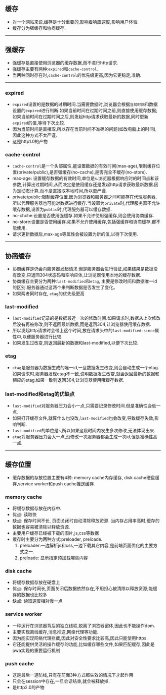 ## 缓存
- 对一个网站来说,缓存是十分重要的,影响着响应速度,影响用户体验.
- 缓存分为强缓存和协商缓存.

---

## 强缓存
- 强缓存是直接使用浏览器的缓存数据,而不进行http请求.
- 强缓存主要有两种:`expired`和`cache-control`.
- 当两种同时存在时,`cache-control`的优先级更高,因为它更稳定,准确.

---

### expired
- `expired`设置的是数据的过期时间.当需要数据时,浏览器会根据`当前时间`和数据设置的`expired`进行判断.如果当前时间在过期时间之前,则直接使用缓存数据;如果当前时间在过期时间之后,则发起http请求获取最新的数据,同时更新`expired`的值,等待下次比较.
- 因为当前时间是直接取,所以存在当前时间不准确的问题(如改电脑上的时间),因此这种方式不太严谨.
- 这是http1.0的产物

### cache-control
- `cache-control`是一个头部属性,能设置数据的有效时间(max-age),限制缓存位置(private/public),是否强缓存(no-cache),是否完全不缓存(no-store).
- max-age: 设置缓存数据的有效时间,单位是`s`.浏览器根据响应时的时间点和该参数,计算出过期时间,从而决定是使用缓存还是发起http请求获取最新数据.因为是动态计算,而不是直接取本地时间,所以更严谨.
- private/public:限制缓存位置.因为浏览器和服务器之间可能存在代理服务器,所以代理服务器也可能对数据进行缓存.当设置为`private`时,代理服务器不允许缓存数据,设置为`public`时,代理服务器可以缓存数据.
- no-chche:设置是否使用强缓存.如果不允许使用强缓存,则会使用协商缓存.
- no-store:设置是否使用缓存.如果不允许使用缓存,包括强缓存和协商缓存,都不能使用.
- 请求更新数据后,max-age等属性会被设置为新的值,以待下次使用.

---

## 协商缓存
- 协商缓存是仍会向服务器发起请求.但是服务器会进行验证,如果结果是数据没有改变,只返回304状态码和空响应体,让浏览器使用本地的缓存数据.
- 协商缓存主要分为两种:`last-modified`和`etag`, 主要是修改时间和数据唯一id的区别.服务器通过这两个来判断数据是否发生了变化。
- 如果两者同时存在, `etag`的优先级更高

### last-modified
- `last-modified`记录的是数据最近一次的修改时间.如果请求时,数据从上次修改后没有再被修改,则不返回最新数据,而是返回304,让浏览器使用缓存数据.
- 所以发起http请求时会带上这个时间,放在请求头中的`last-modified-since`属性中,以便服务器进行比较.
- 如果发生过改变,则返回最新的数据和last-modified,以便下次比较.

### etag
- `etag`是服务器为数据生成的唯一id,一旦数据发生改变,则会自动生成一个etag.如果请求时,服务器发现etag不一致,说明数据发生改变,就会返回最新的数据和相应的etag.如果一致则返回304,让浏览器使用哦缓存数据.

### last-modified和etag的优缺点
- `last-modified`对服务器压力会小一点,只需要记录修改时间.但是准确性会低一点.
- 如果打开缓存文件,就算什么也没改,`last-modified`也会改变,导致缓存失效,影响判断.
- `last-modified`的单位是`s`,所以如果这段时间内发生多次修改,无法体现出来.
- `etag`对服务器压力会大一点,没修改一次服务器都会生成一次id,但是准确性高一点.

---

## 缓存位置
- 缓存数据的存放位置主要有4种: memory cache内存缓存, disk cache硬盘缓存,service worker和push cache推送缓存.
  
### memory cache
- 将缓存数据存放在内存中.
- 优点: 读取快
- 缺点: 保存时间不长, 页面关闭时自动清除释放资源. 当内存占用率高时,缓存的数据也容易被清除以释放资源.
- 主要用户缓存已经被下载的图片,js,css等数据
- 缓存时主要分为两种方式:preloader, preloade.
  1. preloader:一边解析js和css,一边下载其它内容,是前端页面优化的主要方式之一.
  2. preloade: 显示指定预加载哪些内容

### disk cache
- 将缓存数据存放在硬盘上
- 优点: 保存时间长,页面关闭后数据依然存在,不用担心被清除以释放资源;能缓存的数据也比较多
- 缺点: 读取速度相对慢一点

### service worker
- 一种运行在浏览器背后的独立线程,脱离了浏览器窗体,因此也不能操作dom. 
- 主要实现离线缓存,消息推送,网络代理等功能.
- 因为能实现网络代理拦截,因此对安全性要求比较高,因此只能使用https.
- 它还能提供灵活的操作缓存的功能,比如缓存哪些文件,如果匹配缓存,因此是pwa实现的重要运行机制

### push cache
- 这是最后一道防线,只有在前面3种方式都失效的情况下才起作用
- 只会在session中存在,一旦会话结束,就会被释放掉.
- 是http2.0的产物